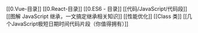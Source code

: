 [[0.Vue-目录]]
[[0.React-目录]]
[[0.ES6 - 目录]]
[[代码/JavaScript/代码段]]
[[图解 JavaScript 继承，一文搞定继承相关知识]]
[[性能优化]]
[[Class 类]]
[[几个JavaScript极短日期时间代码片段（你值得拥有）]]